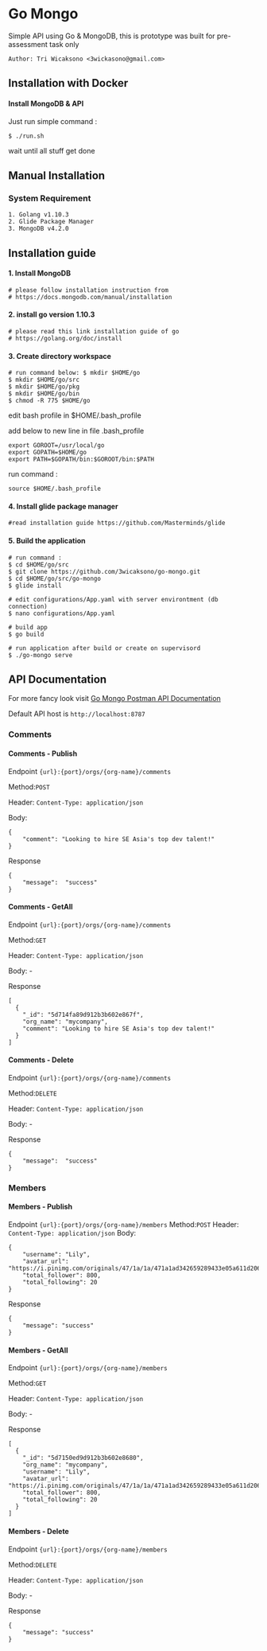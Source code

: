 # Go Mongo
Simple API using Go & MongoDB, this is prototype was built for pre-assessment task only
  
```  
Author: Tri Wicaksono <3wickasono@gmail.com>  
```  

## Installation with Docker  
#### Install MongoDB & API
Just run simple command :
```  
$ ./run.sh  
```  

wait until all stuff get done

## Manual Installation
### System Requirement  
```  
1. Golang v1.10.3  
2. Glide Package Manager  
3. MongoDB v4.2.0  
```  
  
## Installation guide  
#### 1. Install MongoDB
```
# please follow installation instruction from
# https://docs.mongodb.com/manual/installation
```

#### 2. install go version 1.10.3 
```
# please read this link installation guide of go  
# https://golang.org/doc/install  
```  
  
#### 3. Create directory workspace 
```
# run command below: $ mkdir $HOME/go  
$ mkdir $HOME/go/src  
$ mkdir $HOME/go/pkg  
$ mkdir $HOME/go/bin 
$ chmod -R 775 $HOME/go  
``` 

edit bash profile in $HOME/.bash_profile 

add below to new line in file .bash_profile           
```
export GOROOT=/usr/local/go
export GOPATH=$HOME/go
export PATH=$GOPATH/bin:$GOROOT/bin:$PATH
```
run command :  
```
source $HOME/.bash_profile  
```  
  
#### 4. Install glide package manager 
```
#read installation guide https://github.com/Masterminds/glide  
```  
  
#### 5. Build the application 
```
# run command :  
$ cd $HOME/go/src  
$ git clone https://github.com/3wicaksono/go-mongo.git  
$ cd $HOME/go/src/go-mongo  
$ glide install  

# edit configurations/App.yaml with server environtment (db connection) 
$ nano configurations/App.yaml  
  
# build app  
$ go build  
  
# run application after build or create on supervisord 
$ ./go-mongo serve  
``` 
 
  
## API Documentation
For more fancy look visit 
[Go Mongo Postman API Documentation](https://documenter.getpostman.com/view/849676/SVmpWMTD?version=latest)

Default API host is `http://localhost:8787`  

### Comments
#### Comments - Publish  
Endpoint  `{url}:{port}/orgs/{org-name}/comments`

Method:`POST`

Header: `Content-Type: application/json`

Body:
```
{  
    "comment": "Looking to hire SE Asia's top dev talent!"  
}
```
Response
```  
{
    "message":  "success"
}
```  
#### Comments - GetAll  
Endpoint  `{url}:{port}/orgs/{org-name}/comments`

Method:`GET`

Header: `Content-Type: application/json`

Body: -

Response
```  
[
  {
    "_id": "5d714fa89d912b3b602e867f",
    "org_name": "mycompany",
    "comment": "Looking to hire SE Asia's top dev talent!"
  }
]
``` 
#### Comments - Delete  

Endpoint  `{url}:{port}/orgs/{org-name}/comments`

Method:`DELETE`

Header: `Content-Type: application/json`

Body: -

Response
```  
{
    "message":  "success"
}
```  

### Members
#### Members - Publish  
Endpoint  `{url}:{port}/orgs/{org-name}/members`
Method:`POST`
Header: `Content-Type: application/json`
Body:
```
{ 
    "username": "Lily",
    "avatar_url": "https://i.pinimg.com/originals/47/1a/1a/471a1ad342659289433e05a611d206f8.png",
    "total_follower": 800,
    "total_following": 20
}
```
Response
```  
{
    "message": "success"
}
```  
#### Members - GetAll  
Endpoint  `{url}:{port}/orgs/{org-name}/members`

Method:`GET`

Header: `Content-Type: application/json`

Body: -

Response
```  
[
  {
    "_id": "5d7150ed9d912b3b602e8680",
    "org_name": "mycompany",
    "username": "Lily",
    "avatar_url": "https://i.pinimg.com/originals/47/1a/1a/471a1ad342659289433e05a611d206f8.png",
    "total_follower": 800,
    "total_following": 20
  }
]
``` 
#### Members - Delete
Endpoint  `{url}:{port}/orgs/{org-name}/members`

Method:`DELETE`

Header: `Content-Type: application/json`

Body: -

Response
```  
{
    "message": "success"
}
```  